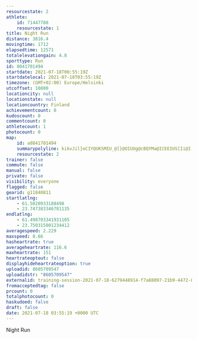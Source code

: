 ```yaml
---
resourcestate: 2
athlete:
    id: 71447788
    resourcestate: 1
title: Night Run
distance: 3816.4
movingtime: 1712
elapsedtime: 12571
totalelevationgain: 4.8
sporttype: Run
id: 8041701494
startdate: 2021-07-18T00:55:19Z
startdatelocal: 2021-07-18T03:55:19Z
timezone: (GMT+02:00) Europe/Helsinki
utcoffset: 10800
locationcity: null
locationstate: null
locationcountry: Finland
achievementcount: 0
kudoscount: 0
commentcount: 0
athletecount: 1
photocount: 0
map:
    id: a8041701494
    summarypolyline: kikvJil}oCIYQUKSMIU_@[}@OIUUg@cBQYMa@ICEEIUS[Ii@I[Kw@OWUyAQc@?_@Ne@@[Xm@DWDe@HSBUB}@C[GKKc@_@{@K@KHy@nAaAj@FZBAGLE|@AGEJA|@Yj@CNAr@Jd@RzADPLNVv@H^Tl@FZHHD?DEFWNY@IAc@o@_DQi@SqAK]Ky@Me@Q{AUy@Mo@Gi@Os@SwAa@}BKu@Um@a@u@KUQq@E[c@qAICC@IPANDXh@dCXhCNXFBL?HLD@FEDSTc@Lo@\aALSFC@@P^HHFBDENCFI^oAh@qBLUtAiATEXFT@`@Qt@m@FIV{@h@aCBi@Mw@HkCDq@Lc@HsAHYBe@TiALYFe@Vg@@MJGAqDJENU?IES?STYPg@FGBANDf@n@Vr@RXD\DNHNPPL@PC`AA^GNGLINEFJF@BEVOFa@AgADa@EeABIH?PJ\FTKb@Kf@_@JS~@Gl@WVFPEJ@h@LVA^@TGRD\TDXB|@Dn@JtD?h@Bp@AlAH`@BdBLlAA~@Dz@A~BBjAHf@FxAJ`@ANDb@At@HDBDD\DJ@VL`@RhAAhAGZAPBX@\N`@DZA\BV
    resourcestate: 2
trainer: false
commute: false
manual: false
private: false
visibility: everyone
flagged: false
gearid: g11840811
startlatlng:
    - 61.5020933188498
    - 23.747383346781135
endlatlng:
    - 61.498703341931105
    - 23.750315001234412
averagespeed: 2.229
maxspeed: 8.66
hasheartrate: true
averageheartrate: 116.6
maxheartrate: 151
heartrateoptout: false
displayhideheartrateoption: true
uploadid: 8605709547
uploadidstr: "8605709547"
externalid: training-session-2021-07-18-6279448914-f7a88097-21b9-4472-8368-2430f817a4aa.fit
fromacceptedtag: false
prcount: 0
totalphotocount: 0
haskudoed: false
draft: false
date: 2021-07-18 03:55:19 +0000 UTC
---
```

Night Run